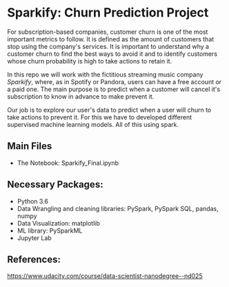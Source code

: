 # Sparkify: Churn Prediction Project

For subscription-based companies, customer churn is one of the most important metrics to follow. It is defined as the amount of customers that stop using the company's services. It is important to understand why a customer churn to find the best ways to avoid it and to identify customers whose churn probability is high to take actions to retain it. 

In this repo we will work with the fictitious streaming music company *Sparkify*, where, as in Spotify or Pandora, users can have a free account or a paid one. The main purpose is to predict when a customer will cancel it's subscription to know in advance to make prevent it.

Our job is to explore our user's data to predict when a user will churn to take actions to prevent it. For this we have to developed different supervised machine learning models. All of this using spark.

## Main Files
- The Notebook: Sparkify_Final.ipynb


## Necessary Packages:
- Python 3.6
- Data Wrangling and cleaning libraries: PySpark, PySpark SQL, pandas, numpy
- Data Visualization: matplotlib
- ML library: PySparkML
- Jupyter Lab

## References:
https://www.udacity.com/course/data-scientist-nanodegree--nd025
